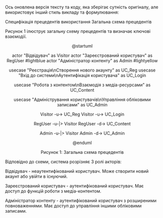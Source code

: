 Ось оновлена версія тексту та коду, яка зберігає сутність оригіналу, але використовує інший стиль викладу та формулювання:

Специфікація прецедентів використання
Загальна схема прецедентів

Рисунок 1 ілюструє загальну схему прецедентів та визначає ключові взаємодії.

<div style="text-align: center; margin: auto;">


@startuml

actor "Відвідувач" as Visitor
actor "Зареєстрований користувач" as RegUser #lightblue
actor "Адміністратор контенту" as Admin #lightyellow

usecase "Реєстрація\nСтворення нового акаунту" as UC_Reg
usecase "Вхід до системи\nАутентифікація користувача" as UC_Login

usecase "Робота з контентом\nВзаємодія з медіа-ресурсами" as UC_Content

usecase "Адміністрування користувачів\nУправління обліковими записами" as UC_Admin

Visitor -u-> UC_Reg
Visitor -u-> UC_Login

RegUser -u-|> Visitor
RegUser -d-> UC_Content

Admin -u-|> Visitor
Admin -d-> UC_Admin

@enduml

Рисунок 1: Загальна схема прецедентів

</div>


Відповідно до схеми, система розрізняє 3 ролі акторів:

Відвідувач - неаутентифікований користувач. Може створити новий акаунт або увійти в існуючий.

Зареєстрований користувач - аутентифікований користувач. Має доступ до функцій роботи з медіа-контентом.

Адміністратор контенту - аутентифікований користувач з розширеними повноваженнями. Має доступ до управління іншими обліковими записами.